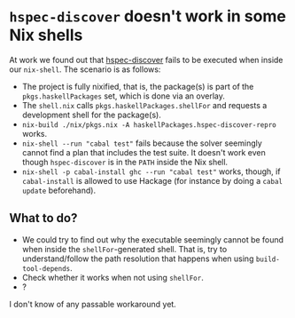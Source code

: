 # `hspec-discover` doesn't work in some Nix shells

At work we found out that
[hspec-discover](http://hspec.github.io/hspec-discover.html) fails to
be executed when inside our `nix-shell`. The scenario is as follows:

- The project is fully nixified, that is, the package(s) is part of
  the `pkgs.haskellPackages` set, which is done via an overlay.
- The `shell.nix` calls `pkgs.haskellPackages.shellFor` and requests a
  development shell for the package(s).
- `nix-build ./nix/pkgs.nix -A haskellPackages.hspec-discover-repro`
  works.
- `nix-shell --run "cabal test"` fails because the solver seemingly
  cannot find a plan that includes the test suite. It doesn't work
  even though `hspec-discover` is in the `PATH` inside the Nix shell.
- `nix-shell -p cabal-install ghc --run "cabal test"` works, though,
  if `cabal-install` is allowed to use Hackage (for instance by doing
  a `cabal update` beforehand).

## What to do?

- We could try to find out why the executable seemingly cannot be
  found when inside the `shellFor`-generated shell. That is, try to
  understand/follow the path resolution that happens when using
  `build-tool-depends`.
- Check whether it works when not using `shellFor`.
- ?

I don't know of any passable workaround yet.
